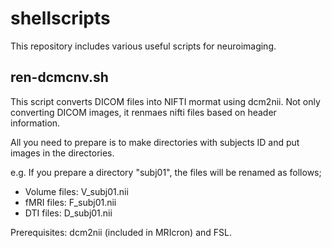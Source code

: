 # shellscripts

This repository includes various useful scripts for neuroimaging.

## ren-dcmcnv.sh

This script converts DICOM files into NIFTI mormat using dcm2nii.
Not only converting DICOM images, it renmaes nifti files
based on header information.

All you need to prepare is to make directories with subjects ID and put images in the directories.

e.g. If you prepare a directory "subj01", the files will be renamed as follows;

- Volume files: V_subj01.nii
- fMRI files: F_subj01.nii
- DTI files: D_subj01.nii

Prerequisites: dcm2nii (included in MRIcron) and FSL.
